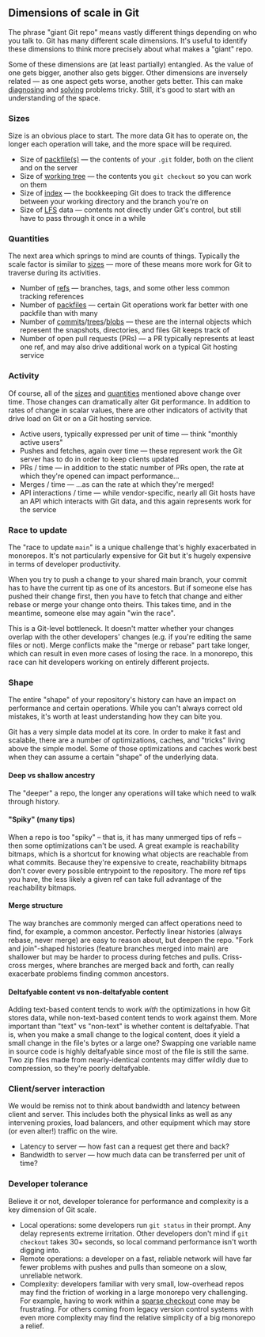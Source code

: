## Dimensions of scale in Git

The phrase "giant Git repo" means vastly different things depending on who you talk to.
Git has many different scale dimensions.
It's useful to identify these dimensions to think more precisely about what makes a "giant" repo.

Some of these dimensions are (at least partially) entangled.
As the value of one gets bigger, another also gets bigger.
Other dimensions are inversely related &mdash; as one aspect gets worse, another gets better.
This can make [diagnosing](detection.md) and [solving](solutions.md) problems tricky.
Still, it's good to start with an understanding of the space.

### Sizes

Size is an obvious place to start.
The more data Git has to operate on, the longer each operation will take, and the more space will be required.

- Size of [packfile(s)](glossary.md#packfile) &mdash; the contents of your `.git` folder, both on the client and on the server
- Size of [working tree](glossary.md#working-tree) &mdash; the contents you `git checkout` so you can work on them
- Size of [index](glossary.md#index) &mdash; the bookkeeping Git does to track the difference between your working directory and the branch you're on
- Size of [LFS](glossary.md#lfs) data &mdash; contents not directly under Git's control, but still have to pass through it once in a while

### Quantities

The next area which springs to mind are counts of things.
Typically the scale factor is similar to [sizes](#sizes) &mdash; more of these means more work for Git to traverse during its activities.

- Number of [refs](glossary.md#ref) &mdash; branches, tags, and some other less common tracking references
- Number of [packfiles](glossary.md#packfile) &mdash; certain Git operations work far better with one packfile than with many
- Number of [commits](glossary.md#commit)/[trees](glossary.md#tree)/[blobs](glossary.md#blob) &mdash; these are the internal objects which represent the snapshots, directories, and files Git keeps track of
- Number of open pull requests (PRs) &mdash; a PR typically represents at least one ref, and may also drive additional work on a typical Git hosting service

### Activity

Of course, all of the [sizes](#sizes) and [quantities](#quantities) mentioned above change over time.
Those changes can dramatically alter Git performance.
In addition to rates of change in scalar values, there are other indicators of activity that drive load on Git or on a Git hosting service.

- Active users, typically expressed per unit of time &mdash; think "monthly active users"
- Pushes and fetches, again over time &mdash; these represent work the Git server has to do in order to keep clients updated
- PRs / time &mdash; in addition to the static number of PRs open, the rate at which they're opened can impact performance...
- Merges / time &mdash; ...as can the rate at which they're merged!
- API interactions / time &mdash; while vendor-specific, nearly all Git hosts have an API which interacts with Git data, and this again represents work for the service

### Race to update

The "race to update `main`" is a unique challenge that's highly exacerbated in monorepos.
It's not particularly expensive for Git but it's hugely expensive in terms of developer productivity.

When you try to push a change to your shared main branch, your commit has to have the current tip as one of its ancestors.
But if someone else has pushed their change first, then you have to fetch that change and either rebase or merge your change onto theirs.
This takes time, and in the meantime, someone else may again "win the race".

This is a Git-level bottleneck.
It doesn't matter whether your changes overlap with the other developers' changes (e.g. if you're editing the same files or not).
Merge conflicts make the "merge or rebase" part take longer, which can result in even more cases of losing the race.
In a monorepo, this race can hit developers working on entirely different projects.

### Shape

The entire "shape" of your repository's history can have an impact on performance and certain operations.
While you can't always correct old mistakes, it's worth at least understanding how they can bite you.

Git has a very simple data model at its core.
In order to make it fast and scalable, there are a number of optimizations, caches, and "tricks" living above the simple model.
Some of those optimizations and caches work best when they can assume a certain "shape" of the underlying data.

#### Deep vs shallow ancestry

The "deeper" a repo, the longer any operations will take which need to walk through history.

#### "Spiky" (many tips)

When a repo is too "spiky" – that is, it has many unmerged tips of refs – then some optimizations can't be used.
A great example is reachability bitmaps, which is a shortcut for knowing what objects are reachable from what commits.
Because they're expensive to create, reachability bitmaps don't cover every possible entrypoint to the repository.
The more ref tips you have, the less likely a given ref can take full advantage of the reachability bitmaps.

#### Merge structure

The way branches are commonly merged can affect operations need to find, for example, a common ancestor.
Perfectly linear histories (always rebase, never merge) are easy to reason about, but deepen the repo.
"Fork and join"-shaped histories (feature branches merged into main) are shallower but may be harder to process during fetches and pulls.
Criss-cross merges, where branches are merged back and forth, can really exacerbate problems finding common ancestors.

#### Deltafyable content vs non-deltafyable content

Adding text-based content tends to work _with_ the optimizations in how Git stores data, while non-text-based content tends to work against them.
More important than "text" vs "non-text" is whether content is deltafyable.
That is, when you make a small change to the logical content, does it yield a small change in the file's bytes or a large one?
Swapping one variable name in source code is highly deltafyable since most of the file is still the same.
Two zip files made from nearly-identical contents may differ wildly due to compression, so they're poorly deltafyable.

### Client/server interaction

We would be remiss not to think about bandwidth and latency between client and server.
This includes both the physical links as well as any intervening proxies, load balancers, and other equipment which may store (or even alter!) traffic on the wire.

- Latency to server &mdash; how fast can a request get there and back?
- Bandwidth to server &mdash; how much data can be transferred per unit of time?

### Developer tolerance

Believe it or not, developer tolerance for performance and complexity is a key dimension of Git scale.

- Local operations: some developers run `git status` in their prompt.
Any delay represents extreme irritation.
Other developers don't mind if `git checkout` takes 30+ seconds, so local command performance isn't worth digging into.
- Remote operations: a developer on a fast, reliable network will have far fewer problems with pushes and pulls than someone on a slow, unreliable network.
- Complexity: developers familiar with very small, low-overhead repos may find the friction of working in a large monorepo very challenging.
For example, having to work within a [sparse checkout](checkouts-too-big.md#work-with-less-data) cone may be frustrating.
For others coming from legacy version control systems with even more complexity may find the relative simplicity of a big monorepo a relief.
